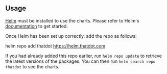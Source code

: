 ## Usage

[Helm](https://helm.sh) must be installed to use the charts.  Please refer to
Helm's [documentation](https://helm.sh/docs) to get started.

Once Helm has been set up correctly, add the repo as follows:

  helm repo add thatdot https://helm.thatdot.com

If you had already added this repo earlier, run `helm repo update` to retrieve
the latest versions of the packages.  You can then run `helm search repo
thatdot` to see the charts.
